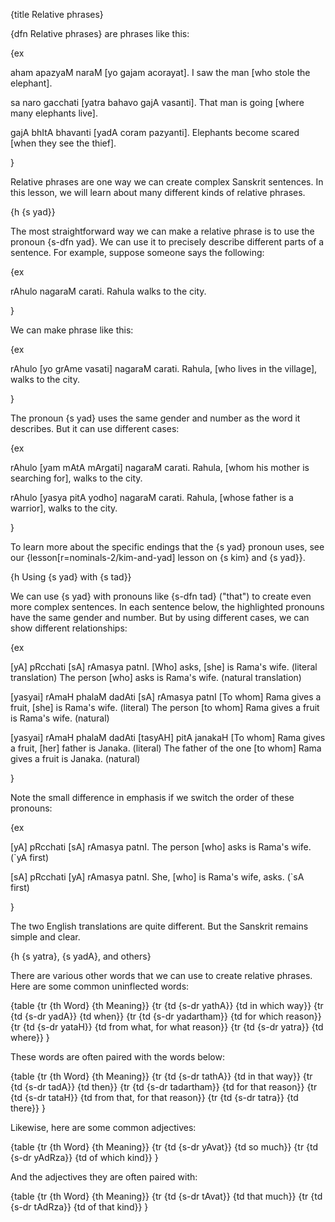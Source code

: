 {title Relative phrases}

{dfn Relative phrases} are phrases like this:

{ex

aham apazyaM naraM [yo gajam acorayat].
I saw the man [who stole the elephant].

sa naro gacchati [yatra bahavo gajA vasanti].
That man is going [where many elephants live].

gajA bhItA bhavanti [yadA coram pazyanti].
Elephants become scared [when they see the thief].

}

Relative phrases are one way we can create complex Sanskrit sentences. In this
lesson, we will learn about many different kinds of relative phrases.


{h {s yad}}

The most straightforward way we can make a relative phrase is to use the
pronoun {s-dfn yad}. We can use it to precisely describe different parts of a
sentence. For example, suppose someone says the following:

{ex

rAhulo nagaraM carati.
Rahula walks to the city.

}

We can make phrase like this:

{ex

rAhulo [yo grAme vasati] nagaraM carati.
Rahula, [who lives in the village], walks to the city.

}

The pronoun {s yad} uses the same gender and number as the word it describes.
But it can use different cases:

{ex

rAhulo [yam mAtA mArgati] nagaraM carati.
Rahula, [whom his mother is searching for], walks to the city.

rAhulo [yasya pitA yodho] nagaraM carati.
Rahula, [whose father is a warrior], walks to the city.

}

To learn more about the specific endings that the {s yad} pronoun uses, see our
{lesson[r=nominals-2/kim-and-yad] lesson on {s kim} and {s yad}}.


{h Using {s yad} with {s tad}}

We can use {s yad} with pronouns like {s-dfn tad} ("that") to create even more
complex sentences. In each sentence below, the highlighted pronouns have the
same gender and number. But by using different cases, we can show different
relationships:

{ex

[yA] pRcchati [sA] rAmasya patnI.
[Who] asks, [she] is Rama's wife. (literal translation)
The person [who] asks is Rama's wife. (natural translation)

[yasyai] rAmaH phalaM dadAti [sA] rAmasya patnI
[To whom] Rama gives a fruit, [she] is Rama's wife. (literal)
The person [to whom] Rama gives a fruit is Rama's wife. (natural)

[yasyai] rAmaH phalaM dadAti [tasyAH] pitA janakaH
[To whom] Rama gives a fruit, [her] father is Janaka. (literal)
The father of the one [to whom] Rama gives a fruit is Janaka. (natural)

}

Note the small difference in emphasis if we switch the order of these pronouns:

{ex

[yA] pRcchati [sA] rAmasya patnI.
The person [who] asks is Rama's wife. (`yA first)

[sA] pRcchati [yA] rAmasya patnI.
She, [who] is Rama's wife, asks. (`sA first)

}

The two English translations are quite different. But the Sanskrit remains
simple and clear.


{h {s yatra}, {s yadA}, and others}

There are various other words that we can use to create relative phrases. Here
are some common uninflected words:

{table
    {tr {th Word} {th Meaning}}
    {tr {td {s-dr yathA}} {td in which way}}
    {tr {td {s-dr yadA}} {td when}}
    {tr {td {s-dr yadartham}} {td for which reason}}
    {tr {td {s-dr yataH}} {td from what, for what reason}}
    {tr {td {s-dr yatra}} {td where}}
}

These words are often paired with the words below:

{table
    {tr {th Word} {th Meaning}}
    {tr {td {s-dr tathA}} {td in that way}}
    {tr {td {s-dr tadA}} {td then}}
    {tr {td {s-dr tadartham}} {td for that reason}}
    {tr {td {s-dr tataH}} {td from that, for that reason}}
    {tr {td {s-dr tatra}} {td there}}
}

Likewise, here are some common adjectives:

{table
    {tr {th Word} {th Meaning}}
    {tr {td {s-dr yAvat}} {td so much}}
    {tr {td {s-dr yAdRza}} {td of which kind}}
}

And the adjectives they are often paired with:

{table
    {tr {th Word} {th Meaning}}
    {tr {td {s-dr tAvat}} {td that much}}
    {tr {td {s-dr tAdRza}} {td of that kind}}
}
